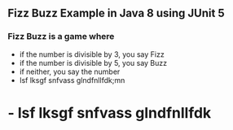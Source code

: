 ## Fizz Buzz Example in Java 8 using JUnit 5

### Fizz Buzz is a game where
- if the number is divisible by 3, you say Fizz
- if the number is divisible by 5, you say Buzz
- if neither, you say the number
- lsf lksgf snfvass glndfnllfdk;mn
# - lsf lksgf snfvass glndfnllfdk
